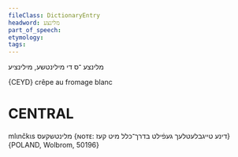 ```yaml
---
fileClass: DictionaryEntry
headword: מלינצע
part_of_speech: 
etymology: 
tags: 
---
```

מלינצע
־ס
די
מילינטשע, מילינציע

{CEYD}
crêpe au fromage blanc

CENTRAL
========

mlɩnčkɩs מלינטשקעס {ɴᴏᴛᴇ: דינע טייגבלעטלעך געפֿילט בדרך־כּלל מיט קעז} {POLAND, Wolbrom, 50196}

